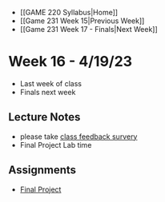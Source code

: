 - [[GAME 220 Syllabus|Home]]
- [[Game 231 Week 15|Previous Week]]
- [[Game 231 Week 17 - Finals|Next Week]]

# Week 16 - 4/19/23
- Last week of class
- Finals next week

## Lecture Notes
- please take [class feedback survery](https://apu.campuslabs.com/eval-home/direct/9083353)
- Final Project Lab time
 
## Assignments
- [Final Project](https://github.com/APUGames/Game-220-Final-Project)